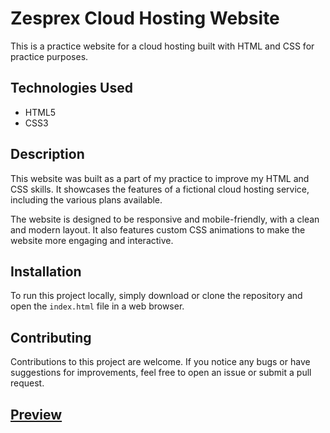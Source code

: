 # Zesprex Cloud Hosting Website

This is a practice website for a cloud hosting built with HTML and CSS for practice purposes.

## Technologies Used

- HTML5
- CSS3

## Description

This website was built as a part of my practice to improve my HTML and CSS skills. It showcases the features of a fictional cloud hosting service, including the various plans available.

The website is designed to be responsive and mobile-friendly, with a clean and modern layout. It also features custom CSS animations to make the website more engaging and interactive.

## Installation

To run this project locally, simply download or clone the repository and open the `index.html` file in a web browser.

## Contributing

Contributions to this project are welcome. If you notice any bugs or have suggestions for improvements, feel free to open an issue or submit a pull request.


## [Preview](https://zesprex.netlify.app)